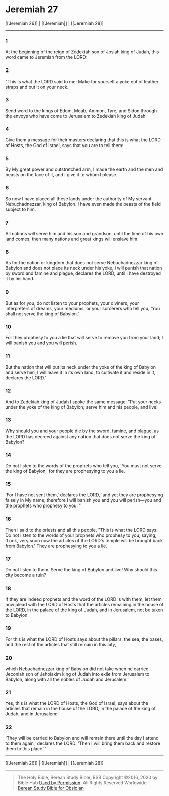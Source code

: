 # Jeremiah 27

[[Jeremiah 26]] | [[Jeremiah]] | [[Jeremiah 28]]

---

### 1
At the beginning of the reign of Zedekiah son of Josiah king of Judah, this word came to Jeremiah from the LORD:

### 2
"This is what the LORD said to me: Make for yourself a yoke out of leather straps and put it on your neck.

### 3
Send word to the kings of Edom, Moab, Ammon, Tyre, and Sidon through the envoys who have come to Jerusalem to Zedekiah king of Judah.

### 4
Give them a message for their masters declaring that this is what the LORD of Hosts, the God of Israel, says that you are to tell them:

### 5
By My great power and outstretched arm, I made the earth and the men and beasts on the face of it, and I give it to whom I please.

### 6
So now I have placed all these lands under the authority of My servant Nebuchadnezzar, king of Babylon. I have even made the beasts of the field subject to him.

### 7
All nations will serve him and his son and grandson, until the time of his own land comes; then many nations and great kings will enslave him.

### 8
As for the nation or kingdom that does not serve Nebuchadnezzar king of Babylon and does not place its neck under his yoke, I will punish that nation by sword and famine and plague, declares the LORD, until I have destroyed it by his hand.

### 9
But as for you, do not listen to your prophets, your diviners, your interpreters of dreams, your mediums, or your sorcerers who tell you, 'You shall not serve the king of Babylon.'

### 10
For they prophesy to you a lie that will serve to remove you from your land; I will banish you and you will perish.

### 11
But the nation that will put its neck under the yoke of the king of Babylon and serve him, I will leave it in its own land, to cultivate it and reside in it, declares the LORD."

### 12
And to Zedekiah king of Judah I spoke the same message: "Put your necks under the yoke of the king of Babylon; serve him and his people, and live!

### 13
Why should you and your people die by the sword, famine, and plague, as the LORD has decreed against any nation that does not serve the king of Babylon?

### 14
Do not listen to the words of the prophets who tell you, 'You must not serve the king of Babylon,' for they are prophesying to you a lie.

### 15
'For I have not sent them,' declares the LORD, 'and yet they are prophesying falsely in My name; therefore I will banish you and you will perish—you and the prophets who prophesy to you.'"

### 16
Then I said to the priests and all this people, "This is what the LORD says: Do not listen to the words of your prophets who prophesy to you, saying, 'Look, very soon now the articles of the LORD's temple will be brought back from Babylon.' They are prophesying to you a lie.

### 17
Do not listen to them. Serve the king of Babylon and live! Why should this city become a ruin?

### 18
If they are indeed prophets and the word of the LORD is with them, let them now plead with the LORD of Hosts that the articles remaining in the house of the LORD, in the palace of the king of Judah, and in Jerusalem, not be taken to Babylon.

### 19
For this is what the LORD of Hosts says about the pillars, the sea, the bases, and the rest of the articles that still remain in this city,

### 20
which Nebuchadnezzar king of Babylon did not take when he carried Jeconiah son of Jehoiakim king of Judah into exile from Jerusalem to Babylon, along with all the nobles of Judah and Jerusalem.

### 21
Yes, this is what the LORD of Hosts, the God of Israel, says about the articles that remain in the house of the LORD, in the palace of the king of Judah, and in Jerusalem:

### 22
'They will be carried to Babylon and will remain there until the day I attend to them again,' declares the LORD. 'Then I will bring them back and restore them to this place.'"

---

[[Jeremiah 26]] | [[Jeremiah]] | [[Jeremiah 28]]

---

> The Holy Bible, Berean Study Bible, BSB
> Copyright &copy;2016, 2020 by Bible Hub
> [Used by Permission](https://berean.bible/terms.htm). All Rights Reserved Worldwide.
> [Berean Study Bible for Obsidian](https://github.com/gapmiss/berean-study-bible-for-obsidian)</small>

